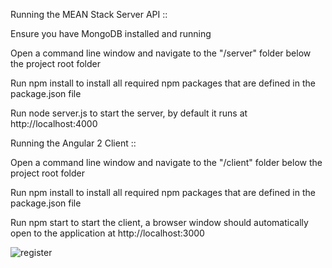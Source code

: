Running the MEAN Stack Server API ::

Ensure you have MongoDB installed and running
 
Open a command line window and navigate to the "/server" folder below the project root folder
 
Run npm install to install all required npm packages that are defined in the package.json file
 
Run node server.js to start the server, by default it runs at http://localhost:4000

Running the Angular 2 Client ::

Open a command line window and navigate to the "/client" folder below the project root folder
 
Run npm install to install all required npm packages that are defined in the package.json file
 
Run npm start to start the client, a browser window should automatically open to the application at http://localhost:3000

![register](https://user-images.githubusercontent.com/2385925/31490747-af1077ec-af4d-11e7-9a82-f893f8dffd8b.png)
